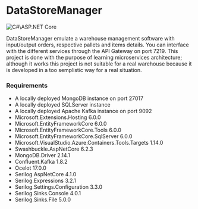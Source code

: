 # DataStoreManager

![**C#\ASP.NET Core**](https://img.shields.io/badge/C%23-ASP.NET%20Core-brightgreen)

DataStoreManager emulate a warehouse management software with input/output orders, respective pallets and items details.
You can interface with the different services through the API Gateway on port 7219.
This project is done with the purpose of learning microservices architecture; although it works this project is not suitable for a real warehouse because it is developed in a too semplistic way for a real situation.

### Requirements
- A locally deployed MongoDB instance on port 27017
- A locally deployed SQLServer instance
- A locally deployed Apache Kafka instance on port 9092
- Microsoft.Extensions.Hosting 6.0.0
- Microsoft.EntityFrameworkCore 6.0.0
- Microsoft.EntityFrameworkCore.Tools 6.0.0
- Microsoft.EntityFrameworkCore.SqlServer 6.0.0
- Microsoft.VisualStudio.Azure.Containers.Tools.Targets 1.14.0
- Swashbuckle.AspNetCore 6.2.3
- MongoDB.Driver 2.14.1
- Confluent.Kafka 1.8.2
- Ocelot 17.0.0
- Serilog.AspNetCore 4.1.0
- Serilog.Expressions 3.2.1
- Serilog.Settings.Configuration 3.3.0
- Serilog.Sinks.Console 4.0.1
- Serilog.Sinks.File 5.0.0
